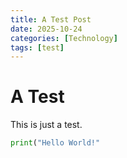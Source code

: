 ```yaml
---
title: A Test Post
date: 2025-10-24
categories: [Technology]
tags: [test]     
---
```

# A Test
This is just a test. 

```python
print("Hello World!"
```